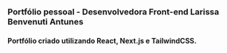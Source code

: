### Portfólio pessoal - Desenvolvedora Front-end Larissa Benvenuti Antunes
#### Portfólio criado utilizando React, Next.js e TailwindCSS.
